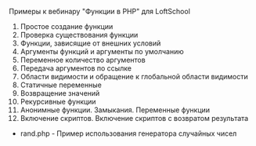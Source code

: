 
<p>Примеры к вебинару "Функции в PHP" для LoftSchool</p>

<ol>
    <li>Простое создание функции</li>
    <li>Проверка существования функции</li>
    <li>Функции, зависящие от внешних условий</li>
    <li>Аргументы функций и аргументы по умолчанию</li>
    <li>Переменное количество аргументов</li>
    <li>Передача аргументов по ссылке</li>
    <li>Области видимости и обращение к глобальной области видимости</li>
    <li>Статичные переменные</li>
    <li>Возвращение значений</li>
    <li>Рекурсивные функции</li>
    <li>Анонимные функции. Замыкания. Переменные функции</li>
    <li>Включение скриптов. Включение скриптов с возвратом результата</li>
</ol>

<ul>
<li>rand.php - Пример использования генератора случайных чисел</li>
</ul>